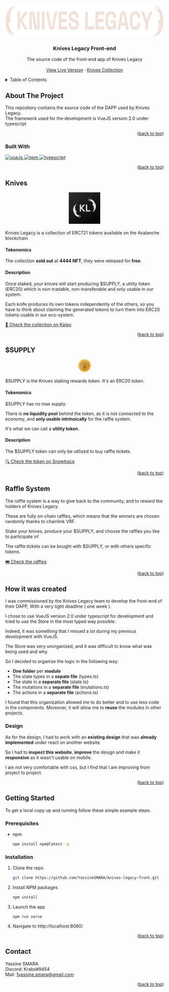 <a name="readme-top"></a>
<!-- PROJECT LOGO -->
<br />
<div align="center">
  <a href="https://github.com/YassineSMARA/knives-legacy-front" target="_blank" >
    <img src="images/logoHome.webp" alt="Logo" width="681" height="104">
  </a>

<h3 align="center">Knives Legacy Front-end</h3>

  <p align="center">
    The source code of the front-end app of Knives Legacy
    <br />
    <br />
    <a href="https://www.knives-legacy.io/" target="_blank">View Live Version</a>
    ·
    <a href="https://marketplace.kalao.io/collection/0x114712e2813451f6eb64fee2be26338d83da56c0" target="_blank">Knives Collection</a>
  </p>
</div>

<!-- TABLE OF CONTENTS -->
<details>
  <summary>Table of Contents</summary>
  <ol>
    <li>
      <a href="#about-the-project">About The Project</a>
      <ul>
        <li><a href="#built-with">Built With</a></li>
      </ul>
      <ul>
        <li><a href="#knives">Knives</a></li>
      </ul>
      <ul>
        <li><a href="#supply">$SUPPLY</a></li>
      </ul>
      <ul>
        <li><a href="#raffle-system">Raffle System</a></li>
      </ul>
    </li>
    <li><a href="#how-it-was-created">How it was created</a></li>
    <li>
      <a href="#getting-started">Getting Started</a>
      <ul>
        <li><a href="#prerequisites">Prerequisites</a></li>
        <li><a href="#installation">Installation</a></li>
      </ul>
    </li>
    <li><a href="#contact">Contact</a></li>
  </ol>
</details>



<!-- ABOUT THE PROJECT -->
## About The Project

This repository contains the source code of the DAPP used by Knives Legacy.<br>
The framework used for the development is VueJS version 2.0 under typescript<br>
<p align="right">(<a href="#readme-top">back to top</a>)</p>

### Built With

<p align="left">
  <a href="https://vuejs.org/" target="_blank">
     <img src="https://cdn.jsdelivr.net/gh/devicons/devicon/icons/vuejs/vuejs-original.svg" alt="vueJs" width="40" height="40" />
  </a>
  <a href="https://www.npmjs.com/" target="_blank">
     <img src="https://cdn.jsdelivr.net/gh/devicons/devicon/icons/npm/npm-original-wordmark.svg" alt="npm" width="40" height="50" />
  </a>
  <a href="https://www.typescriptlang.org/" target="_blank">
     <img src="https://cdn.jsdelivr.net/gh/devicons/devicon/icons/typescript/typescript-original.svg" alt="typescript" width="40" height="40"/>
  </a>
</p>
<p align="right">(<a href="#readme-top">back to top</a>)</p>

<!-- Knives -->
## Knives
<div align="center">
  <img src="images/knives-logo.jpeg" alt="Knives Logo" width="100" height="100" />
</div>
<br>
Knives Legacy is a collection of ERC721 tokens available on the Avalanche blockchain.<br>

#### Tokenomics
The collection <strong>sold out</strong> at <strong>4444 NFT</strong>, they were released for <strong>free</strong>.
<br>

#### Description

Once staked, your knives will start producing $SUPPLY, a utility token (ERC20) which is non-tradable, non-transferable and only usable in our system.

Each knife produces its own tokens independently of the others, so you have to think about claiming the generated tokens to turn them into ERC20 tokens usable in our eco-system.

<a href="https://marketplace.kalao.io/collection/0x114712e2813451f6eb64fee2be26338d83da56c0" target="_blank"> 
  🛒 Check the collection on Kalao
</a>

<p align="right">(<a href="#readme-top">back to top</a>)</p>

<!-- $SUPPLY -->
## $SUPPLY
<div align="center">
  <img src="images/supply.webp" alt="$SUPPLY" width="40" height="40" />
</div>
<br>
$SUPPLY is the Knives staking rewards token. It's an ERC20 token.<br> 

#### Tokenomics
$SUPPLY has no max supply.

There is **no liquidity pool** behind the token, as it is not connected to the economy, and **only usable intrinsically** for the raffle system.

It's what we can call a **utility token**.

#### Description
The $SUPPLY token can only be utilized to buy raffle tickets.

<a href="https://snowtrace.io/address/0x1D61841a46fF7Ed90C9De6d956108582DE3688F6" target="_blank"> 
  🔍 Check the token on Snowtrace
</a>

<p align="right">(<a href="#readme-top">back to top</a>)</p>

<!-- Raffle System -->
## Raffle System

The raffle system is a way to give back to the community, and to reward the holders of Knives Legacy.<br>

These are fully on-chain raffles, which means that the winners are chosen randomly thanks to chainlink VRF.<br>

Stake your knives, produce your $SUPPLY, and choose the raffles you like to participate in!<br>

The raffle tickets can be bought with $SUPPLY, or with others specific tokens.<br>

<a href="https://www.knives-legacy.io/dashboard/knives/raffle" target="_blank"> 
  🎟️ Check the raffles
</a>

<p align="right">(<a href="#readme-top">back to top</a>)</p>

<!-- How it was created -->
## How it was created

I was commissioned by the Knives Legacy team to develop the front-end of their DAPP, With a very tight deadline ( one week ).

I chose to use VueJS version 2.0 under typescript for development and tried to use the Store in the most typed way possible.<br>

Indeed, it was something that I missed a lot during my previous development with VueJS.<br>

The Store was very unorganized, and it was difficult to know what was being used and why.<br>

So I decided to organize the logic in the following way:
- **One folder** per **module**
- The state types in a **sepate file** (types.ts)
- The state in a **separate file** (state.ts)
- The mutations in a **separate file** (mutations.ts)
- The actions in a **separate file** (actions.ts)

I found that this organization allowed me to do better and to use less code in the components.
Moreover, it will allow me to **reuse** the modules in other projects.

### Design

As for the design, I had to work with an **existing design** that was **already implemented** under react on another website.

So I had to **inspect this website**, **improve** the design and make it **responsive** as it wasn't usable on mobile.

I am not very comfortable with css, but I find that I am improving from project to project.

<p align="right">(<a href="#readme-top">back to top</a>)</p>

<!-- GETTING STARTED -->
## Getting Started

To get a local copy up and running follow these simple example steps.

### Prerequisites

* npm
  ```sh
  npm install npm@latest -g
  ```

### Installation

1. Clone the repo
   ```sh
   git clone https://github.com/YassineSMARA/knives-legacy-front.git
   ```
2. Install NPM packages
   ```sh
   npm install
   ```
3. Launch the app
   ```env
   npm run serve
   ```
3. Navigate to http://localhost:8080/


<p align="right">(<a href="#readme-top">back to top</a>)</p>

<!-- CONTACT -->
## Contact

Yassine SMARA <br>
Discord: Krabs#9454 <br>
Mail: 1yassine.smara@gmail.com

<p align="right">(<a href="#readme-top">back to top</a>)</p>
